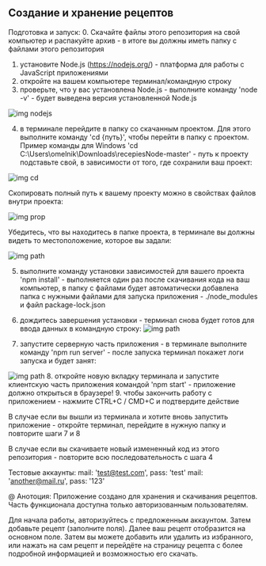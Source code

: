 ## Создание и хранение рецептов

Подготовка и запуск:
0. Скачайте файлы этого репозитория на свой компьютер и распакуйте архив - в итоге вы должны иметь папку с файлами этого репозитория

1. установите Node.js (https://nodejs.org/) - платформа для работы с JavaScript приложениями
2. откройте на вашем компьютере терминал/командную строку
3. проверьте, что у вас установлена Node.js - выполните команду 'node -v' - будет выведена версия установленной Node.js

![img nodejs](https://github.com/Melnioks/recipes/blob/main/nodev.jpg)

4. в терминале перейдите в папку со скачанным проектом. Для этого выполните команду 'cd {путь}', чтобы перейти в папку с проектом. Пример команды для Windows 'cd C:\Users\omelnik\Downloads\recepiesNode-master' - путь к проекту подставьте свой, в зависимости от того, где сохранили ваш проект:

![img cd](https://github.com/Melnioks/recipes/blob/main/cd%20path.jpg)

Скопировать полный путь к вашему проекту можно в свойствах файлов внутри проекта:

![img prop](https://github.com/Melnioks/recipes/blob/main/propert.jpg)

Убедитесь, что вы находитесь в папке проекта, в терминале вы должны видеть то местоположение, которое вы задали:

![img path](https://github.com/Melnioks/recipes/blob/main/path.jpg)

5. выполните команду установки зависимостей для вашего проекта 'npm install' - выполняется один раз после скачивания кода на ваш компьютер, в папку с файлами будет автоматически добавлена папка с нужными файлами для запуска приложения - ./node_modules и файл package-lock.json
6. дождитесь завершения установки - терминал снова будет готов для ввода данных в командную строку:
![img path](https://github.com/Melnioks/recipes/blob/main/path.jpg)

7. запустите серверную часть приложения - в терминале выполните команду 'npm run server' - после запуска терминал покажет логи запуска и будет занят:

![img path](https://github.com/Melnioks/recipes/blob/main/server-run.png)
8. откройте новую вкладку терминала и запустите клиентскую часть приложения командой 'npm start' - приложение должно открыться в браузере!
9. чтобы закончить работу с приложением - нажмите CTRL+C / CMD+C и подтвердите действие


В случае если вы вышли из терминала и хотите вновь запустить приложение - откройте терминал, перейдите в нужную папку и повторите шаги 7 и 8 

В случае если вы скачиваете новый измененный код из этого репозитория - повторите всю последовательность с шага 4


Тестовые аккаунты: 
   mail: 'test@test.com', pass: 'test'
   mail: 'another@mail.ru', pass: '123'

@
Анотоция:
  Приложение создано для хранения и скачивания рецептов. Часть функционала доступна только авторизованным пользователям.

  Для начала работы, авторизуйтесь с предложенным аккаунтом.
  Затем добавьте рецепт (заполните поля). Далее ваш рецепт отобразится на основном поле.
  Затем вы можете добавить или удалить из избранного, или нажать на сам рецепт и перейдёте на страницу рецепта с более подробной информацией и возможностью его скачать.
